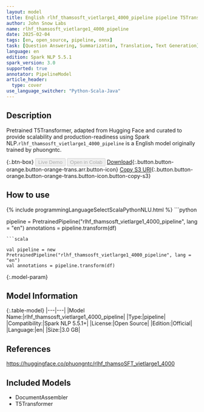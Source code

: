 ```yaml
---
layout: model
title: English rlhf_thamsosft_vietlarge1_4000_pipeline pipeline T5Transformer from phuongntc
author: John Snow Labs
name: rlhf_thamsosft_vietlarge1_4000_pipeline
date: 2025-02-04
tags: [en, open_source, pipeline, onnx]
task: [Question Answering, Summarization, Translation, Text Generation]
language: en
edition: Spark NLP 5.5.1
spark_version: 3.0
supported: true
annotator: PipelineModel
article_header:
  type: cover
use_language_switcher: "Python-Scala-Java"
---
```


## Description

Pretrained T5Transformer, adapted from Hugging Face and curated to provide scalability and production-readiness using Spark NLP.`rlhf_thamsosft_vietlarge1_4000_pipeline` is a English model originally trained by phuongntc.

{:.btn-box}
<button class="button button-orange" disabled>Live Demo</button>
<button class="button button-orange" disabled>Open in Colab</button>
[Download](https://s3.amazonaws.com/auxdata.johnsnowlabs.com/public/models/rlhf_thamsosft_vietlarge1_4000_pipeline_en_5.5.1_3.0_1738700922561.zip){:.button.button-orange.button-orange-trans.arr.button-icon}
[Copy S3 URI](s3://auxdata.johnsnowlabs.com/public/models/rlhf_thamsosft_vietlarge1_4000_pipeline_en_5.5.1_3.0_1738700922561.zip){:.button.button-orange.button-orange-trans.button-icon.button-copy-s3}

## How to use



<div class="tabs-box" markdown="1">
{% include programmingLanguageSelectScalaPythonNLU.html %}
```python

pipeline = PretrainedPipeline("rlhf_thamsosft_vietlarge1_4000_pipeline", lang = "en")
annotations =  pipeline.transform(df)   

```
```scala

val pipeline = new PretrainedPipeline("rlhf_thamsosft_vietlarge1_4000_pipeline", lang = "en")
val annotations = pipeline.transform(df)

```
</div>

{:.model-param}
## Model Information

{:.table-model}
|---|---|
|Model Name:|rlhf_thamsosft_vietlarge1_4000_pipeline|
|Type:|pipeline|
|Compatibility:|Spark NLP 5.5.1+|
|License:|Open Source|
|Edition:|Official|
|Language:|en|
|Size:|3.0 GB|

## References

https://huggingface.co/phuongntc/rlhf_thamsoSFT_vietlarge1_4000

## Included Models

- DocumentAssembler
- T5Transformer